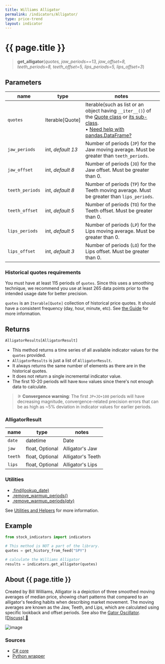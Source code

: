 ```yaml
---
title: Williams Alligator
permalink: /indicators/Alligator/
type: price-trend
layout: indicator
---
```


# {{ page.title }}

><span class="indicator-syntax">**get_alligator**(*quotes, jaw_periods==13, jaw_offset=8, teeth_periods=8, teeth_offset=5, lips_periods=5, lips_offset=3*)</span>

## Parameters

| name | type | notes
| -- | -- | --
| `quotes` | Iterable[Quote] | Iterable(such as list or an object having `__iter__()`) of the [Quote class]({{site.baseurl}}/guide/#historical-quotes) or [its sub-class]({{site.baseurl}}/guide/#using-custom-quote-classes). <br><span class='qna-dataframe'> • [Need help with pandas.DataFrame?]({{site.baseurl}}/guide/#using-pandasdataframe)</span>
| `jaw_periods` | int, *default 13* | Number of periods (`JP`) for the Jaw moving average.  Must be greater than `teeth_periods`.
| `jaw_offset` | int, *default 8* | Number of periods (`JO`) for the Jaw offset.  Must be greater than 0.
| `teeth_periods` | int, *default 8* | Number of periods (`TP`) for the Teeth moving average.  Must be greater than `lips_periods`.
| `teeth_offset` | int, *default 5* | Number of periods (`TO`) for the Teeth offset.  Must be greater than 0.
| `lips_periods` | int, *default 5* | Number of periods (`LP`) for the Lips moving average.  Must be greater than 0.
| `lips_offset` | int, *default 3* | Number of periods (`LO`) for the Lips offset.  Must be greater than 0.

### Historical quotes requirements

You must have at least 115 periods of `quotes`. Since this uses a smoothing technique, we recommend you use at least 265 data points prior to the intended usage date for better precision.

`quotes` is an `Iterable[Quote]` collection of historical price quotes.  It should have a consistent frequency (day, hour, minute, etc).  See [the Guide]({{site.baseurl}}/guide/#historical-quotes) for more information.

## Returns

```python
AlligatorResults[AlligatorResult]
```

- This method returns a time series of all available indicator values for the `quotes` provided.
- `AlligatorResults` is just a list of `AlligatorResult`.
- It always returns the same number of elements as there are in the historical quotes.
- It does not return a single incremental indicator value.
- The first 10-20 periods will have `None` values since there's not enough data to calculate.

>&#9886; **Convergence warning**: The first `JP+JO+100` periods will have decreasing magnitude, convergence-related precision errors that can be as high as ~5% deviation in indicator values for earlier periods.

### AlligatorResult

| name | type | notes
| -- |-- |--
| `date` | datetime | Date
| `jaw` | float, Optional | Alligator's Jaw
| `teeth` | float, Optional | Alligator's Teeth
| `lips` | float, Optional | Alligator's Lips

### Utilities

- [.find(lookup_date)]({{site.baseurl}}/utilities#find-indicator-result-by-date)
- [.remove_warmup_periods()]({{site.baseurl}}/utilities#remove-warmup-periods)
- [.remove_warmup_periods(qty)]({{site.baseurl}}/utilities#remove-warmup-periods)

See [Utilities and Helpers]({{site.baseurl}}/utilities#utilities-for-indicator-results) for more information.

## Example

```python
from stock_indicators import indicators

# This method is NOT a part of the library.
quotes = get_history_from_feed("SPY")

# calculate the Williams Alligator
results = indicators.get_alligator(quotes)
```

## About {{ page.title }}

Created by Bill Williams, Alligator is a depiction of three smoothed moving averages of median price, showing chart patterns that compared to an alligator's feeding habits when describing market movement. The moving averages are known as the Jaw, Teeth, and Lips, which are calculated using specific lookback and offset periods.  See also the [Gator Oscillator](../Gator#content).
[[Discuss] &#128172;]({{site.dotnet.repo}}/discussions/385 "Community discussion about this indicator")

![image]({{site.dotnet.charts}}/Alligator.png)

### Sources

- [C# core]({{site.dotnet.src}}/a-d/Alligator/Alligator.Series.cs)
- [Python wrapper]({{site.python.src}}/alligator.py)
